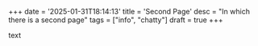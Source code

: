 +++
date = '2025-01-31T18:14:13'
title = 'Second Page'
desc = "In which there is a second page"
tags = ["info", "chatty"]
draft = true
+++

text 
